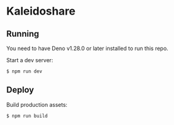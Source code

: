 # Kaleidoshare

## Running

You need to have Deno v1.28.0 or later installed to run this repo.

Start a dev server:

```
$ npm run dev
```

## Deploy

Build production assets:

```
$ npm run build
```
